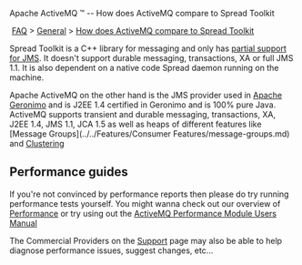 Apache ActiveMQ ™ -- How does ActiveMQ compare to Spread Toolkit 

 [FAQ](/FAQ/index.md) > [General](../../FAQ/general.md) > [How does ActiveMQ compare to Spread Toolkit](../../FAQ/General/how-does-activemq-compare-to-spread-toolkit.md)


Spread Toolkit is a C++ library for messaging and only has [partial support for JMS](http://www.spread.org/JMS4Spread/docs/). It doesn't support durable messaging, transactions, XA or full JMS 1.1. It is also dependent on a native code Spread daemon running on the machine.

Apache ActiveMQ on the other hand is the JMS provider used in [Apache Geronimo](http://geronimo.apache.org) and is J2EE 1.4 certified in Geronimo and is 100% pure Java. ActiveMQ supports transient and durable messaging, transactions, XA, J2EE 1.4, JMS 1.1, JCA 1.5 as well as heaps of different features like [Message Groups](../../Features/Consumer Features/message-groups.md) and [Clustering](../../Features/clustering.md)

Performance guides
------------------

If you're not convinced by performance reports then please do try running performance tests yourself. You might wanna check out our overview of [Performance](../../Features/performance.md) or try using out the [ActiveMQ Performance Module Users Manual](../../Features/Performance/activemq-performance-module-users-manual.md)

The Commercial Providers on the [Support](CommunityCommunity/Community/support.md) page may also be able to help diagnose performance issues, suggest changes, etc...

